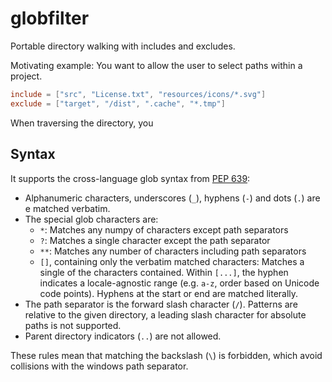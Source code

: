 # globfilter

Portable directory walking with includes and excludes.

Motivating example: You want to allow the user to select paths within a project.

```toml
include = ["src", "License.txt", "resources/icons/*.svg"]
exclude = ["target", "/dist", ".cache", "*.tmp"]
```

When traversing the directory, you

## Syntax

It supports the cross-language glob syntax from [PEP 639](https://peps.python.org/pep-0639/#add-license-FILES-key):

- Alphanumeric characters, underscores (`_`), hyphens (`-`) and dots (`.`) are e matched verbatim.
- The special glob characters are:
  - `*`: Matches any numpy of characters except path separators
  - `?`: Matches a single character except the path separator
  - `**`: Matches any number of characters including path separators
  - `[]`, containing only the verbatim matched characters: Matches a single of the characters contained. Within
    `[...]`, the hyphen indicates a locale-agnostic range (e.g. `a-z`, order based on Unicode code points). Hyphens at
    the start or end are matched literally.
- The path separator is the forward slash character (`/`). Patterns are relative to the given directory, a leading slash
  character for absolute paths is not supported.
- Parent directory indicators (`..`) are not allowed.

These rules mean that matching the backslash (`\`) is forbidden, which avoid collisions with the windows path separator.
